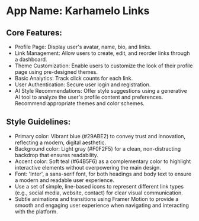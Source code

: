 # **App Name**: Karhamelo Links

## Core Features:

- Profile Page: Display user's avatar, name, bio, and links.
- Link Management: Allow users to create, edit, and reorder links through a dashboard.
- Theme Customization: Enable users to customize the look of their profile page using pre-designed themes.
- Basic Analytics: Track click counts for each link.
- User Authentication: Secure user login and registration.
- AI Style Recommendations: Offer style suggestions using a generative AI tool to analyze the user's profile content and preferences. Recommend appropriate themes and color schemes.

## Style Guidelines:

- Primary color: Vibrant blue (#29ABE2) to convey trust and innovation, reflecting a modern, digital aesthetic.
- Background color: Light gray (#F0F2F5) for a clean, non-distracting backdrop that ensures readability.
- Accent color: Soft teal (#64B5F6) as a complementary color to highlight interactive elements without overpowering the main design.
- Font: 'Inter', a sans-serif font, for both headings and body text to ensure a modern and readable user experience.
- Use a set of simple, line-based icons to represent different link types (e.g., social media, website, contact) for clear visual communication.
- Subtle animations and transitions using Framer Motion to provide a smooth and engaging user experience when navigating and interacting with the platform.